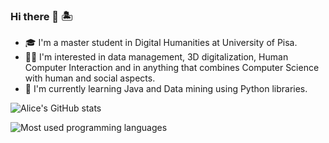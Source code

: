 ### Hi there 👋 🏝

- 🎓 I'm a master student in Digital Humanities at University of Pisa.
- 👩‍💻 I'm interested in data management, 3D digitalization, Human Computer Interaction and in anything that combines Computer Science with human and social aspects.
- 🧠 I'm currently learning Java and Data mining using Python libraries.

![Alice's GitHub stats](https://github-readme-stats.vercel.app/api?username=alisola21&theme=tokyonight&show_icons=true)


![Most used programming languages](https://github-readme-stats.vercel.app/api/top-langs/?username=alisola21&layout=compact&theme=tokyonight)
